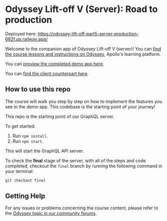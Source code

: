 # Odyssey Lift-off V (Server): Road to production

Deployed here:
https://odyssey-lift-off-part5-server-production-682f.up.railway.app/

Welcome to the companion app of Odyssey Lift-off V (server)! You can [find the course lessons and instructions on Odyssey](https://odyssey.apollographql.com/lift-off-part5), Apollo's learning platform.

You can [preview the completed demo app here](https://lift-off-client-demo.netlify.app/).

You can [find the client counterpart here](https://github.com/apollographql/odyssey-lift-off-part5-client).

## How to use this repo

The course will walk you step by step on how to implement the features you see in the demo app. This codebase is the starting point of your journey!

This repo is the starting point of our GraphQL server.

To get started:

1. Run `npm install`.
1. Run `npm start`.

This will start the GraphQL API server.

To check the **final** stage of the server, with all of the steps and code completed, checkout the `final` branch by running the following command in your terminal:

```bash
git checkout final
```

## Getting Help

For any issues or problems concerning the course content, please refer to the [Odyssey topic in our community forums](https://community.apollographql.com/tags/c/help/6/odyssey).
